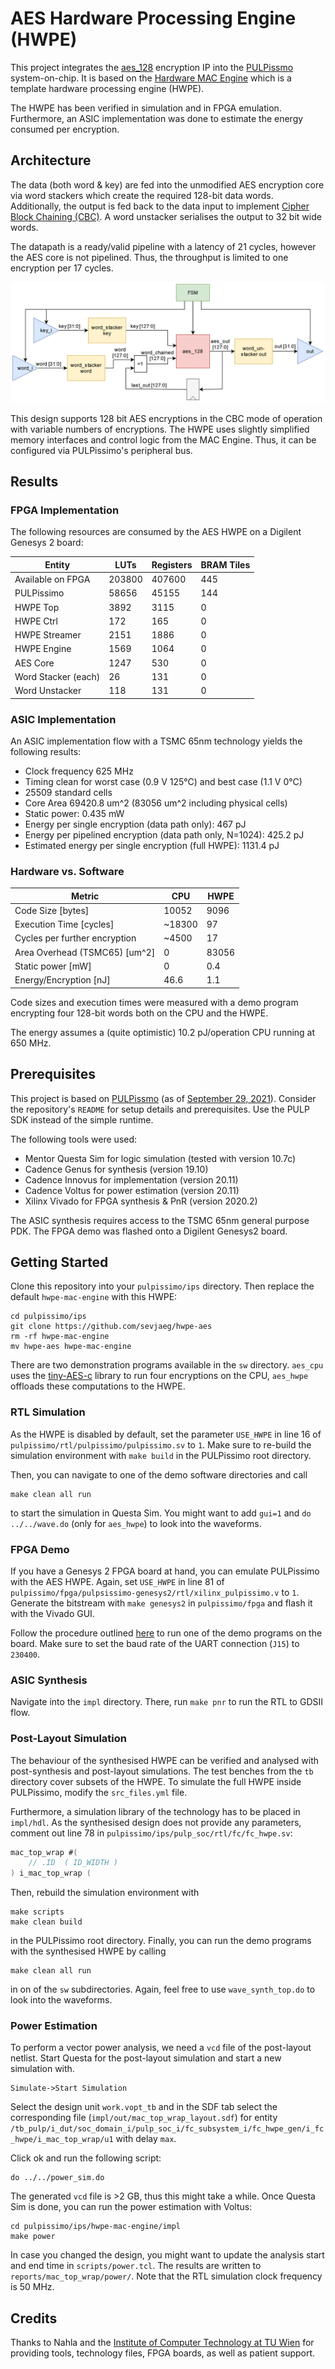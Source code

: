 # AES Hardware Processing Engine (HWPE)

This project integrates the [aes_128](https://github.com/www-asics-ws/aes_128) encryption IP into the [PULPissmo](https://github.com/pulp-platform/pulpissimo) system-on-chip. It is based on the [Hardware MAC Engine](https://github.com/pulp-platform/hwpe-mac-engine) which is a template hardware processing engine (HWPE).

The HWPE has been verified in simulation and in FPGA emulation. Furthermore, an ASIC implementation was done to estimate the energy consumed per encryption.

## Architecture

The data (both word & key) are fed into the unmodified AES encryption core via word stackers which create the required 128-bit data words. Additionally, the output is fed back to the data input to implement [Cipher Block Chaining (CBC)](https://en.wikipedia.org/wiki/Block_cipher_mode_of_operation#Cipher_block_chaining_(CBC)). A word unstacker serialises the output to 32 bit wide words.

The datapath is a ready/valid pipeline with a latency of 21 cycles, however the AES core is not pipelined. Thus, the throughput is limited to one encryption per 17 cycles.

![AES HWPE Architecture](doc/figures/hwpe_aes_update.png)

This design supports 128 bit AES encryptions in the CBC mode of operation with variable numbers of encryptions. The HWPE uses slightly simplified memory interfaces and control logic from the MAC Engine. Thus, it can be configured via PULPissimo's peripheral bus.

## Results

### FPGA Implementation

The following resources are consumed by the AES HWPE on a Digilent Genesys 2 board:

Entity | LUTs | Registers | BRAM Tiles
--- | --- | --- | ---
Available on FPGA | 203800 | 407600 | 445
PULPissimo | 58656 | 45155 | 144
HWPE Top | 3892 | 3115 | 0
HWPE Ctrl | 172 | 165 | 0
HWPE Streamer | 2151 | 1886 | 0
HWPE Engine | 1569 | 1064 | 0
AES Core | 1247 | 530 | 0
Word Stacker (each) | 26 | 131 | 0
Word Unstacker | 118 | 131 | 0

### ASIC Implementation

An ASIC implementation flow with a TSMC 65nm technology yields the following results:

- Clock frequency 625 MHz
- Timing clean for worst case (0.9 V 125°C) and best case (1.1 V 0°C)
- 25509 standard cells
- Core Area 69420.8 um^2 (83056 um^2 including physical cells)
- Static power: 0.435 mW
- Energy per single encryption (data path only): 467 pJ
- Energy per pipelined encryption (data path only, N=1024): 425.2 pJ
- Estimated energy per single encryption (full HWPE): 1131.4 pJ

### Hardware vs. Software

Metric | CPU | HWPE
--- | --- | ---
Code Size [bytes] | 10052 |  9096
Execution Time [cycles] | ~18300 | 97
Cycles per further encryption | ~4500 | 17
Area Overhead (TSMC65) [um^2] | 0 | 83056 
Static power [mW] | 0 | 0.4
Energy/Encryption [nJ] | 46.6 | 1.1

Code sizes and execution times were measured with a demo program encrypting four 128-bit words both on the CPU and the HWPE.

The energy assumes a (quite optimistic) 10.2 pJ/operation CPU running at 650 MHz.

## Prerequisites

This project is based on [PULPissmo](https://github.com/pulp-platform/pulpissimo) (as of [September 29, 2021](https://github.com/pulp-platform/pulpissimo/tree/3c9bde1b539679401d4e204716c43bf9422e026d)). Consider the repository's `README` for setup details and prerequisites. Use the PULP SDK instead of the simple runtime.

The following tools were used:

- Mentor Questa Sim for logic simulation (tested with version 10.7c)
- Cadence Genus for synthesis (version 19.10)
- Cadence Innovus for implementation (version 20.11)
- Cadence Voltus for power estimation (version 20.11)
- Xilinx Vivado for FPGA synthesis & PnR (version 2020.2)

The ASIC synthesis requires access to the TSMC 65nm general purpose PDK. The FPGA demo was flashed onto a Digilent Genesys2 board.

## Getting Started

Clone this repository into your `pulpissimo/ips` directory. Then replace the default `hwpe-mac-engine` with this HWPE:

```
cd pulpissimo/ips
git clone https://github.com/sevjaeg/hwpe-aes
rm -rf hwpe-mac-engine
mv hwpe-aes hwpe-mac-engine
```

There are two demonstration programs available in the `sw` directory. `aes_cpu` uses the [tiny-AES-c](https://github.com/kokke/tiny-AES-c) library to run four encryptions on the CPU, `aes_hwpe` offloads these computations to the HWPE.

### RTL Simulation

As the HWPE is disabled by default, set the parameter `USE_HWPE` in line 16 of `pulpissimo/rtl/pulpissimo/pulpissimo.sv` to `1`. Make sure to re-build the simulation environment with `make build` in the PULPissimo root directory.

Then, you can navigate to one of the demo software directories and call

```
make clean all run
```

to start the simulation in Questa Sim. You might want to add `gui=1` and `do ../../wave.do` (only for `aes_hwpe`) to look into the waveforms.

### FPGA Demo

If you have a Genesys 2 FPGA board at hand, you can emulate PULPissimo with the AES HWPE. Again, set  `USE_HWPE` in line 81 of `pulpissimo/fpga/pulpsissimo-genesys2/rtl/xilinx_pulpissimo.v` to `1`. Generate the bitstream with `make genesys2` in `pulpissimo/fpga` and flash it with the Vivado GUI.

Follow the procedure outlined [here](https://github.com/pulp-platform/pulpissimo/tree/3c9bde1b539679401d4e204716c43bf9422e026d#fpga) to run one of the demo programs on the board. Make sure to set the baud rate of the UART connection (`J15`) to `230400`.

### ASIC Synthesis

Navigate into the `impl` directory. There, run `make pnr` to run the RTL to GDSII flow.

### Post-Layout Simulation

The behaviour of the synthesised HWPE can be verified and analysed with post-synthesis and post-layout simulations. The test benches from the `tb` directory cover subsets of the HWPE. To simulate the full HWPE inside PULPissimo, modify the `src_files.yml` file.

Furthermore, a simulation library of the technology has to be placed in `impl/hdl`. As the synthesised design does not provide any parameters, comment out line 78 in `pulpissimo/ips/pulp_soc/rtl/fc/fc_hwpe.sv`:

```verilog
mac_top_wrap #(
    // .ID  ( ID_WIDTH )
) i_mac_top_wrap (
```

Then, rebuild the simulation environment with

```
make scripts
make clean build
```

in the PULPissimo root directory. Finally, you can run the demo programs with the synthesised HWPE by calling

```
make clean all run
```

in on of the `sw` subdirectories. Again, feel free to use `wave_synth_top.do` to look into the waveforms.

### Power Estimation

To perform a vector power analysis, we need a `vcd` file of the post-layout netlist. Start Questa for the post-layout simulation and start a new simulation with.

```
Simulate->Start Simulation
```

Select the design unit `work.vopt_tb` and in the SDF tab select the corresponding file (`impl/out/mac_top_wrap_layout.sdf`) for entity `/tb_pulp/i_dut/soc_domain_i/pulp_soc_i/fc_subsystem_i/fc_hwpe_gen/i_fc_hwpe/i_mac_top_wrap/u1` with delay `max`.

Click ok and run the following script:

```
do ../../power_sim.do
```

The generated `vcd` file is >2 GB, thus this might take a while. Once Questa Sim is done, you can run the power estimation with Voltus:

```
cd pulpissimo/ips/hwpe-mac-engine/impl
make power
```

In case you changed the design, you might want to update the analysis start and end time in `scripts/power.tcl`. The results are written to `reports/mac_top_wrap/power/`. Note that the RTL simulation clock frequency is 50 MHz.

## Credits

Thanks to Nahla and the [Institute of Computer Technology at TU Wien](https://www.ict.tuwien.ac.at/en/) for providing tools, technology files, FPGA boards, as well as patient support.
